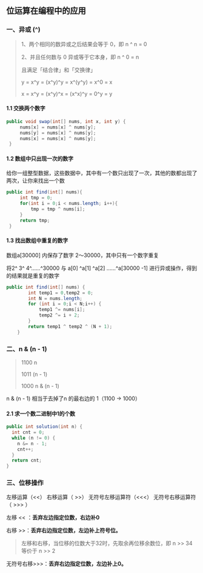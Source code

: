 ## 位运算在编程中的应用

### 一、异或 (^)

>1、两个相同的数异或之后结果会等于 0，即 n ^ n = 0
>
>2、并且任何数与 0 异或等于它本身，即 n ^ 0 = n
>
>且满足「结合律」和「交换律」
>
>y = x^y = (x^y)^y = x^(y^y) = x^0 = x
>
>x = x^y = (x^y)^x = (x^x)^y = 0^y = y



#### 1.1 交换两个数字

```java
public void swap(int[] nums, int x, int y) {
     nums[x] = nums[x] ^ nums[y];
     nums[y] = nums[x] ^ nums[y];
     nums[x] = nums[x] ^ nums[y];
 }
```



#### 1.2 数组中只出现一次的数字

给你一组整型数据，这些数据中，其中有一个数只出现了一次，其他的数都出现了两次，让你来找出一个数

```java
public int find(int[] nums){
     int tmp = 0;
     for(int i = 0;i < nums.length; i++){
         tmp = tmp ^ nums[i];
     }
     return tmp;
 }
```



#### 1.3 找出数组中重复的数字

数组a[30000] 内保存了数字 2～30000，其中只有一个数字重复

将2^ 3^ 4^……^30000 与 a[0] ^a[1] ^a[2] ……^a[30000 -1] 进行异或操作，得到的结果就是重复的数字

```java
public int find(int[] nums) {
        int temp1 = 0,temp2 = 0;
        int N = nums.length;
        for (int i = 0;i < N;i++) {
            temp1 ^= nums[i];
            temp2 ^= i + 2;
        }
        return temp1 ^ temp2 ^ (N + 1);
    }
```



### 二、n & (n - 1)

>1100     n
>
>1011     (n -  1)
>
>1000     n & (n -  1)

n & (n - 1) 相当于去掉了n 的最右边的 1（1100 -> 1000）

#### 2.1 求一个数二进制中1的个数

```java
public int solution(int n) {
  int cnt = 0;
  while (n != 0) {
    n &= n - 1; 
    cnt++;
  }
  return cnt;
}
```



### 三、位移操作

左移运算（<<）  右移运算（ >>）   无符号左移运算符（<<<）  无符号右移运算符（ >>> ）

左移 << ：**丢弃左边指定位数，右边补0**

右移 >>：**丢弃右边指定位数，左边补上符号位。**

> 左移和右移，当位移的位数大于32时，先取余再位移余数位，即 n >> 34 等价于 n >> 2

无符号右移>>>：**丢弃右边指定位数，左边补上0。**


